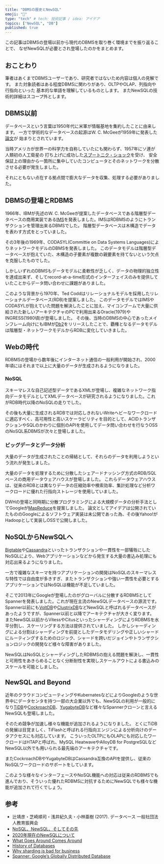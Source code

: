 ```yaml
---
title: "DBMSの歴史とNewSQL"
emoji: "🌟"
type: "tech" # tech: 技術記事 / idea: アイデア
topics: ["NewSQL", "DB"]
published: true
---
```

この記事はDBMSの登場以前から現代のDBMSを取り巻く環境までを振り返ることで、
なぜNewSQLが必要とされ登場したのかをまとめます。

## おことわり
筆者はあくまでDBMSユーザーであり、研究者ではないため内容は個人の見解です。
また対象読者はある程度DBMSに関わりがあり、OLTPやOLAP、列指向や行指向といった
基本的な単語を理解しているものとします。
またNewSQLの技術的詳細はスコープ外とします。

## DBMS以前
データベースという言葉は1950年代に米軍が情報基地を集約したことに由来します。
一方で学術的なデータベースの起源はW. C. McGeeが1959年に発表した[論文](https://dl.acm.org/doi/10.1145/320954.320955)が
始まりとされています。

当時アメリカが世界一の科学力を自称していたにも関わらず、1957年にソ連が人類初の人工衛星の
打ち上げに成功した[スプートニク・ショック](https://ja.wikipedia.org/wiki/スプートニク・ショック)を受け、
安全保証上の理由から一箇所に集中していたコンピュータとそのネットワークを分散させる必要が発生しました。

それにともない点在する拠点間で膨大なデータを収集、処理する必要がありました。

## DBMSの登場とRDBMS
1966年、IBMが先述のW. C. McGeeが提案したデータベースである階層型データベースの商用実装である[IMS](https://www.ibm.com/products/ims)を発表しました。IMSはRDBMSのようにトランザクションを管理出来るDBMSでした。
階層型データベースは木構造でデータを表わす方式をとっていました。

その3年後の1969年、CODASYL(Committie on Data Systems Languages)によりネットワークモデルのDBMSを発表しました。
このデータモデルは階層型データベースが抱えていた、木構造の子要素が複数の親要素を持てないという欠点を克服したものでした。

しかしいずれのDBMSもデータモデルに柔軟性が乏しく、データの物理的独立性を達成出来ず、そしてrecord-at-a-time形式のインターフェイスのみを提供していたことからデータ問い合わせに課題がありました。

このような背景から1970年、Ted Coddはリレーショナルモデルを採用したリレーショナルデータベース(RDB)を提案しました。
このデータモデルではIMSやCODASYLが抱えていた問題を解決したことに加え、マイコンブームで大量に供給された新しいアーキテクチャのPCで利用出来るOracle(1979)やINGRESS(1980頃)が登場しました。
その後、当時のDBMSの中心であったメインフレーム向けにもIBMが[Db2](https://www.ibm.com/jp-ja/products/db2)をリリースしたことで、覇権となるデータモデルは階層型・ネットワークモデルからRDBに変化していきました。

## Webの時代
RDBMSの登場から数年後にインターネット通信の一般利用が開始され、2000年頃にはそれまで以上に大量のデータが生成されるようになりました。

### NoSQL
スキーマレスな自己記述型データであるXMLが登場し、複雑なネットワーク指向データモデルとしてXMLデータベースが研究されるようになりました。これがRDB時代以降のNoSQLの走りでした。

その後も大量に生成されるRDBでは対応しきれないWriteヘビーなワークロードに適応すべく、高可用性と高いスケーラビリティを目的として、ACIDトランザクションやSQLのかわりに個別のAPIを使用してデータ問い合わせを行なうOSSのNoSQL系DBMSが次々と登場しました。

### ビッグデータとデータ分析
大量のデータが生成されたことの帰結として、それらのデータを利用しようという流れが発生しました。

大量のデータを処理するために分散したシェアードナッシング方式のRDB/SQLベースの商用データウェアハウスが登場しました。
これらデータウェアハウスは、従来のRDBとは異なりデータの圧縮効率や検索効率、集計処理など分析ワークロードに優れた行指向ストレージを使用していました。

DWHの登場と同時期に分散プログラミングによる大規模データの分析手法としてGoogleが[MapReduce](https://static.googleusercontent.com/media/research.google.com/ja//archive/mapreduce-osdi04.pdf)を提案しました。
論文としてアイデアは公開されていたもののGoogleによるソフトウェア実装は未公開であった為、その後Yahoo!がHadoopとして実装しOSSで公開しました。

## NoSQLからNewSQLへ
[Bigtable](https://cloud.google.com/bigtable?hl=ja)や[Cassandra](https://cassandra.apache.org/_/index.html)といったトランザクションや一貫性を一部犠牲にしたNoSQLにより、Webアプリケーションなどから発生する大量の書込み処理にも対応出来るようになりました。

一方で複雑なスキーマを持つアプリケーションの開発はNoSQLのスキーマレスな特性では自由度が多きすぎ、またトランザクションや強い一貫性を必要とするアプリケーションではNoSQLは機能が不足していました。

そこで2013年にGoogleが登場したのがグローバルに分散するRDBMSとしてSpannerを発表しました。これが現在主流のNewSQLデータベースの源流です。
Spanner以前にも[VoltDB](https://www.voltactivedata.com/)や[ClustrixDB](https://mariadb.com/ja/resources/blog/scale-out-database-clustrixdb/)などNewSQLと呼ばれるデータベースがあったようですが、Spanner以前と以降でアーキテクチャが大きく変ります。
またNewSQL以前からVitessやCitusといったシャーディングによりRDBMSを水平分割し、スケーリングする方法は提供されていました。
しかしシャーディングによる分割はシャーディングを前提としたデータモデリングや正しいシャードにルーティングするためのロジック、シャードを跨いだジョインやトランザクションロジックの開発など様々な障害がありました。

NewSQLはNoSQLとシャーディングしたRDBMSの抱える問題を解決し、一貫性と可用性をあきらめることなく分断耐性を実現しスケールアウトによる書込みのスケールを可能としました。

## NewSQL and Beyond
近年のクラウドコンピューティングやKubernatesなどによりGoogleのような世界中にデータセンタを持つ一部の大企業以外でも、NewSQLの利用が一般的になり[TiDB](https://docs.pingcap.com/ja/tidb/v5.4)や[CockroachDB](https://www.cockroachlabs.com/)、[YugabyteDB](https://www.yugabyte.com/)など様々なSpannerクローンと言えるNewSQLも登場しました。

そのため競争が加速し様々な機能が追加されるようになりました。
とくにTiDBの発展は目覚ましく、TiFlashと呼ばれる行指向エンジンによる分析向けのデータアクセスにも対応しています。
こういったOLTPにもOLAPにも対応したワークロードはHTAPと呼ばれ、MySQL HeatwaveやAlloyDB for PostgreSQLなどNewSQL以外でも用いられる最先端のアーキテクチャです。

またCockroachDBやYugabyteDBはCassandra互換のAPIを提供し、従来のNoSQLワークロードのサポートをしています。

このような様々なインターフェースやNoSQL機能への対応は従来のRDBMSでも進んでおり、そういった優れたRDBMSに対抗するためにNewSQLでも様々な機能が追加されて行くでしょう。

## 参考
- 辻靖彦・芝崎順司・浅井紀久夫・小林亜樹 (2017). データベース 一般社団法人教育振興会
- [NoSQL、NewSQL、そしてその先](https://www.infoq.com/jp/news/2011/04/newsql/)
- [2020年現在のNewSQLについて](https://qiita.com/tzkoba/items/5316c6eac66510233115)
- [What Goes Around Comes Around](https://15721.courses.cs.cmu.edu/spring2023/papers/01-intro/whatgoesaround-stonebraker.pdf)
- [History of Databases](https://15721.courses.cs.cmu.edu/spring2023/slides/01-history.pdf)
- [Why sharding is bad for business](https://www.cockroachlabs.com/blog/sharding-bad-business/)
- [Spanner: Google’s Globally Distributed Database](https://dl.acm.org/doi/10.1145/2491245)
